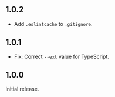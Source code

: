 ## 1.0.2

* Add `.eslintcache` to `.gitignore`.

## 1.0.1

* Fix: Correct `--ext` value for TypeScript.

## 1.0.0

Initial release.
